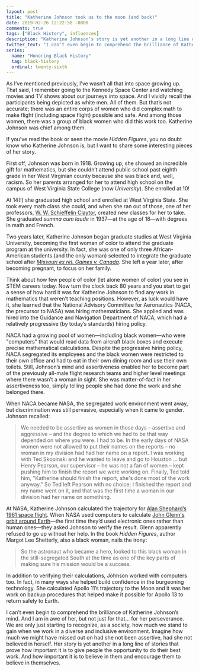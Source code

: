 ```yaml
---
layout: post
title: "Katherine Johnson took us to the moon (and back)"
date: 2019-02-26 12:22:58 -0800
comments: true
tags: ["Black History", influences]
description: "Katherine Johnson’s story is yet another in a long line of stories that prove how important it is to give people the opportunity to do their best work. And how important it is to believe in them and encourage them to believe in themselves."
twitter_text: "I can’t even begin to comprehend the brilliance of Katherine Johnson’s mind. And I am in awe of her, but not just for that… for her perseverance."
series:
  name: "Honoring Black History"
  tag: black-history
  ordinal: twenty-sixth
---
```


As I’ve mentioned previously, I’ve wasn’t all that into space growing up. That said, I remember going to the Kennedy Space Center and watching movies and TV shows about our journeys into space. And I vividly recall the participants being depicted as white men. All of them. But that’s not accurate; there was an entire corps of women who did complex math to make flight (including space flight) possible and safe. And among those women, there was a group of black women who did this work too. Katherine Johnson was chief among them. 

<!-- more -->

If you’ve read the book or seen the movie <cite>Hidden Figures</cite>, you no doubt know who Katherine Johnson is, but I want to share some interesting pieces of her story.

First off, Johnson was born in 1918. Growing up, she showed an incredible gift for mathematics, but she couldn’t attend public school past eighth grade in her West Virginian county because she was black and, well, racism. So her parents arranged for her to attend high school on the campus of West Virginia State College (now *University*). She enrolled at 10!

At 14(!) she graduated high school and enrolled at West Virginia State. She took every math class she could, and when she ran out of those, one of her professors, [W. W. Schieffelin Claytor](https://wikipedia.org/wiki/W._W._Schieffelin_Claytor), created new classes for her to take. She graduated <i>summa cum laude</i> in 1937—at the age of 18—with degrees in math and French.

Two years later, Katherine Johnson began graduate studies at West Virginia University, becoming the first woman of color to attend the graduate program at the university. In fact, she was one of only three African-American students (and the only woman) selected to integrate the graduate school after [<cite>Missouri ex rel. Gaines v. Canada</cite>](https://wikipedia.org/wiki/Missouri_ex_rel._Gaines_v._Canada). She left a year later, after becoming pregnant, to focus on her family.

Think about how few people of color (let alone women of color) you see in STEM careers today. Now turn the clock back 80 years and you start to get a sense of how hard it was for Katherine Johnson to find any work in mathematics that weren’t teaching positions. However, as luck would have it, she learned that the  National Advisory Committee for Aeronautics (NACA, the precursor to NASA) was hiring mathematicians. She applied and was hired into the Guidance and Navigation Department of NACA, which had a relatively progressive (by today’s standards) hiring policy.

NACA had a growing pool of women—including black women—who were "computers" that would read data from aircraft black boxes and execute precise mathematical calculations. Despite the progressive hiring policy, NACA segregated its employees and the black women were restricted to their own office and had to eat in their own dining room and use their own toilets. Still, Johnson’s mind and assertiveness enabled her to become part of the previously all-male flight research teams and higher level meetings where there wasn’t a woman in sight. She was matter-of-fact in her assertiveness too, simply telling people she had done the work and she belonged there.

When NACA became NASA, the segregated work environment went away, but discrimination was still pervasive, especially when it came to gender. Johnson recalled:

> We needed to be assertive as women in those days – assertive and aggressive – and the degree to which we had to be that way depended on where you were. I had to be. In the early days of NASA women were not allowed to put their names on the reports – no woman in my division had had her name on a report. I was working with Ted Skopinski and he wanted to leave and go to Houston ... but Henry Pearson, our supervisor – he was not a fan of women – kept pushing him to finish the report we were working on. Finally, Ted told him, "Katherine should finish the report, she's done most of the work anyway." So Ted left Pearson with no choice; I finished the report and my name went on it, and that was the first time a woman in our division had her name on something.

At NASA, Katherine Johnson calculated the trajectory for [Alan Shephard’s 1961 space flight](https://wikipedia.org/wiki/Alan_Shepard#Freedom_7). When NASA used  computers to calculate [John Glenn's orbit around Earth](https://wikipedia.org/wiki/John_Glenn#Friendship_7_flight)—the first time they’d used electronic ones rather than human ones—they asked Johnson to verify the result. Glenn apparently refused to go up without her help. In the book <cite>Hidden Figures</cite>, author Margot Lee Shetterly, also a black woman, nails the irony:

> So the astronaut who became a hero, looked to this black woman in the still-segregated South at the time as one of the key parts of making sure his mission would be a success.

In addition to verifying their calculations, Johnson worked with computers too. In fact, in many ways she helped build confidence in the burgeoning technology. She calculated Apollo 11’s trajectory to the Moon and it was her work on backup procedures that helped make it possible for Apollo 13 to return safely to Earth.

I can’t even begin to comprehend the brilliance of Katherine Johnson’s mind. And I am in awe of her, but not just for that… for her perseverance. We are only just starting to recognize, as a society, how much we stand to gain when we work in a diverse and inclusive environment. Imagine how much we might have missed out on had she not been assertive, had she not believed in herself. Her story is yet another in a long line of stories that prove how important it is to give people the opportunity to do their best work. And how important it is to believe in them and encourage them to believe in themselves.